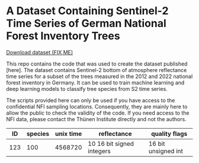 # A Dataset Containing Sentinel-2 Time Series of German National Forest Inventory Trees

[Download dataset (FIX ME)](https://zenodo.org)

This repo contains the code that was used to create the dataset published [here]. The dataset contains Sentinel-2 bottom of atmosphere reflectance time series for a subset of the trees measured in the 2012 and 2022 national forest inventory in Germany. It can be used to train machine learning and deep learning models to classify tree species from S2 time series.

The scripts provided here can only be used if you have access to the confidential NFI sampling locations. Consequently, they are mainly here to allow the public to check the validity of the code. If you need access to the NFI data, please contact the Thünen Institute directly and not the authors.

|ID|species|unix time|reflectance|quality flags|
|---|---|---|---|---|
|123|100|4568720|10 16 bit signed integers|16 bit unsigned int|

